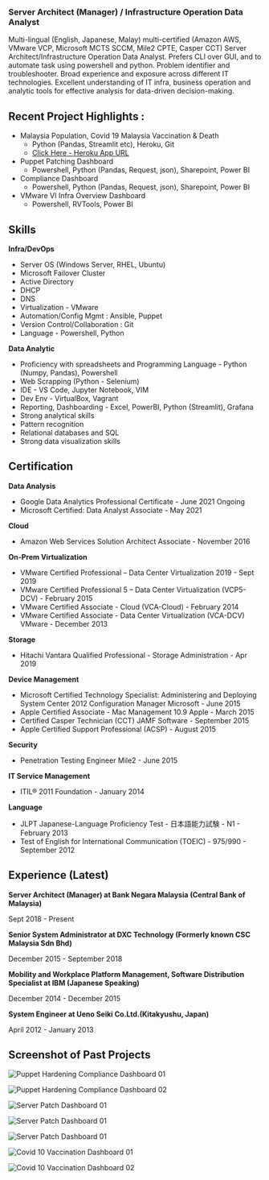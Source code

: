 ### Server Architect (Manager) / Infrastructure Operation Data Analyst

Multi-lingual (English, Japanese, Malay) multi-certified (Amazon AWS, VMware VCP, Microsoft MCTS SCCM, Mile2 CPTE, Casper CCT) Server Architect/Infrastructure Operation Data Analyst. Prefers CLI over GUI, and to automate task using powershell and python. Problem identifier and troubleshooter. Broad experience and exposure across different IT technologies.  Excellent understanding of IT infra, business operation and analytic tools for effective analysis for data-driven decision-making.

## Recent Project Highlights :
* Malaysia Population, Covid 19 Malaysia Vaccination & Death 
  - Python (Pandas, Streamlit etc), Heroku, Git
  - [Click Here - Heroku App URL](http://moh-vaccination-mm.herokuapp.com/)
* Puppet Patching Dashboard 
  - Powershell, Python (Pandas, Request, json), Sharepoint, Power BI
* Compliance Dashboard 
  - Powershell, Python (Pandas, Request, json), Sharepoint, Power BI
* VMware VI Infra Overview Dashboard
  - Powershell, RVTools, Power BI

## Skills
**Infra/DevOps**
 - Server OS (Windows Server, RHEL, Ubuntu) 
 - Microsoft Failover Cluster
 - Active Directory 
 - DHCP 
 - DNS
 - Virtualization - VMware
 - Automation/Config Mgmt : Ansible, Puppet
 - Version Control/Collaboration : Git 
 - Language - Powershell, Python  

**Data Analytic**
 - Proficiency with spreadsheets and Programming Language - Python (Numpy, Pandas), Powershell
 - Web Scrapping (Python - Selenium) 
 - IDE - VS Code, Jupyter Notebook, VIM 
 - Dev Env - VirtualBox, Vagrant 
 - Reporting, Dashboarding - Excel, PowerBI, Python (Streamlit), Grafana 
 - Strong analytical skills 
 - Pattern recognition 
 - Relational databases and SQL 
 - Strong data visualization skills 


## Certification

**Data Analysis**
* Google Data Analytics Professional Certificate - June 2021 Ongoing
* Microsoft Certified: Data Analyst Associate - May 2021

**Cloud**
* Amazon Web Services Solution Architect Associate - November 2016

**On-Prem Virtualization**
* VMware Certified Professional – Data Center Virtualization 2019 - Sept 2019
* VMware Certified Professional 5 – Data Center Virtualization (VCP5-DCV) - February 2015
* VMware Certified Associate - Cloud (VCA-Cloud) - February 2014
* VMware Certified Associate - Data Center Virtualization (VCA-DCV) VMware - December 2013

**Storage**
* Hitachi Vantara Qualified Professional - Storage Administration - Apr 2019

**Device Management**
* Microsoft Certified Technology Specialist: Administering and Deploying System Center 2012 Configuration Manager Microsoft - June 2015 
* Apple Certified Associate - Mac Management 10.9 Apple - March 2015 
* Certified Casper Technician (CCT) JAMF Software - September 2015 
* Apple Certified Support Professional (ACSP) - August 2015

**Security**
* Penetration Testing Engineer Mile2 - June 2015 

**IT Service Management**
* ITIL® 2011 Foundation - January 2014

**Language**
* JLPT Japanese-Language Proficiency Test - 日本語能力試験 - N1 - February 2013
* Test of English for International Communication (TOEIC) - 975/990 - September 2012

## Experience (Latest)
**Server Architect (Manager) at Bank Negara Malaysia (Central Bank of Malaysia)**

Sept 2018 - Present

**Senior System Administrator at DXC Technology (Formerly known CSC Malaysia Sdn Bhd)**

December 2015 - September 2018

**Mobility and Workplace Platform Management,  Software Distribution Specialist at IBM (Japanese Speaking)**

December 2014 - December 2015 

**System Engineer at Ueno Seiki Co.Ltd.(Kitakyushu, Japan)**

April 2012 - January 2013

## Screenshot of Past Projects

![Puppet Hardening Compliance Dashboard 01](/images/002-Compliance-01.png)

![Puppet Hardening Compliance Dashboard 02](/images/002-Compliance-02.png)

![Server Patch Dashboard 01](/images/003-Patching-01.png)

![Server Patch Dashboard 01](/images/003-Patching-02.png)

![Server Patch Dashboard 01](/images/003-Patching-03.png)

![Covid 10 Vaccination Dashboard 01](/images/moh-01.png)

![Covid 10 Vaccination Dashboard 02](/images/moh-02.png)
